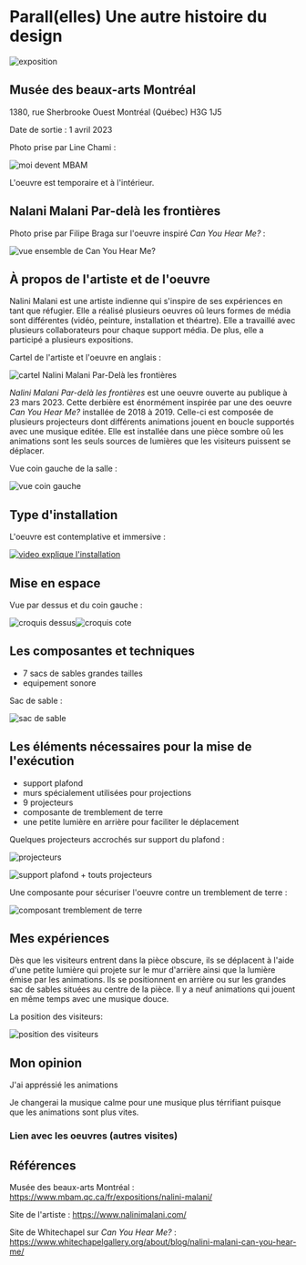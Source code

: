 # Parall(elles) Une autre histoire du design

![exposition](https://user-images.githubusercontent.com/112190488/235185728-c0cf9602-9896-4d0e-97b7-8fa8451053df.png)

## Musée des beaux-arts Montréal 

1380, rue Sherbrooke Ouest Montréal (Québec) H3G 1J5

Date de sortie : 1 avril 2023

Photo prise par Line Chami :

![moi devent MBAM](https://user-images.githubusercontent.com/112190488/235186826-3669ea5c-9375-4a53-aebe-b004db277270.png)

L'oeuvre est temporaire et à l'intérieur.

## Nalani Malani Par-delà les frontières

Photo prise par Filipe Braga sur l'oeuvre inspiré <i>Can You Hear Me?</i> :

![vue ensemble de Can You Hear Me?](https://user-images.githubusercontent.com/112190488/235193053-76406563-c883-4aaf-8331-f0cea44e6291.png)

## À propos de l'artiste et de l'oeuvre

Nalini Malani est une artiste indienne qui s'inspire de ses expériences en tant que réfugier. Elle a réalisé plusieurs oeuvres oû leurs formes de média sont différentes (vidéo, peinture, installation et théartre). Elle a travaillé avec plusieurs collaborateurs pour chaque support média. De plus, elle a participé a plusieurs expositions.

Cartel de l'artiste et l'oeuvre en anglais :

![cartel Nalini Malani Par-Delà les frontières](https://user-images.githubusercontent.com/112190488/235185046-13681522-ffe5-4b4d-b159-6c5d1b956d92.png)

<i>Nalini Malani Par-delà les frontières</i> est une oeuvre ouverte au publique à 23 mars 2023. Cette derbière est énormément inspirée par une des oeuvre <i>Can You Hear Me?</i> installée de 2018 à 2019. Celle-ci est composée de plusieurs projecteurs dont différents animations jouent en boucle supportés avec une musique editée. Elle est installée dans une pièce sombre oû les animations sont les seuls sources de lumières que les visiteurs 
puissent se déplacer.

Vue coin gauche de la salle :

![vue coin gauche](https://user-images.githubusercontent.com/112190488/235376165-ef44a853-a5cb-46b1-a073-32bdb1f198a8.png)

## Type d'installation

L'oeuvre est contemplative et immersive :

[![video explique l'installation](https://user-images.githubusercontent.com/112190488/235722814-a8aec43d-f972-44ab-8ffa-ba983310fe88.png)](https://youtu.be/OVwuhxQvR4w)

## Mise en espace

Vue par dessus et du coin gauche :

![croquis dessus](https://user-images.githubusercontent.com/112190488/235725844-601190f3-474e-4905-8f1d-861df3272c04.png)![croquis cote](https://user-images.githubusercontent.com/112190488/235725960-b62e4866-e2f6-4284-bbf7-e34440f48f08.png)


## Les composantes et techniques

- 7 sacs de sables grandes tailles
- equipement sonore

Sac de sable :

![sac de sable](https://user-images.githubusercontent.com/112190488/235376039-277080fc-356e-4163-9efc-668d608e4d7f.png)

## Les éléments nécessaires pour la mise de l'exécution

- support plafond
- murs spécialement utilisées pour projections
- 9 projecteurs
- composante de tremblement de terre
- une petite lumière en arrière pour faciliter le déplacement

Quelques projecteurs accrochés sur support du plafond :

![projecteurs](https://user-images.githubusercontent.com/112190488/235179949-79412c14-5ca5-4443-96b5-a7e72e9595c9.png)

![support plafond + touts projecteurs](https://user-images.githubusercontent.com/112190488/235181511-20a44ad0-6a9a-4097-af78-194a4e37a125.png)

Une composante pour sécuriser l'oeuvre contre un tremblement de terre :

![composant tremblement de terre](https://user-images.githubusercontent.com/112190488/235195032-cc5e0216-cdda-4138-9f0c-d9d7e41585c0.png)

## Mes expériences

Dès que les visiteurs entrent dans la pièce obscure, ils se déplacent à l'aide d'une petite lumière qui projete sur le mur d'arrière ainsi que la lumière émise par les animations. Ils se positionnent en arrière ou sur les grandes sac de sables situées au centre de la pièce. Il y a neuf animations qui jouent en même temps avec une musique douce. 

La position des visiteurs:

![position des visiteurs](https://user-images.githubusercontent.com/112190488/235730344-b4779d60-bd95-49b3-922e-8cb5d21234c9.png)

## Mon opinion

J'ai appréssié les animations 

Je changerai la musique calme pour une musique plus térrifiant puisque que les animations sont plus vites.

### Lien avec les oeuvres (autres visites)

## Références

Musée des beaux-arts Montréal : https://www.mbam.qc.ca/fr/expositions/nalini-malani/

Site de l'artiste : https://www.nalinimalani.com/

Site de Whitechapel sur <i>Can You Hear Me?</i> : https://www.whitechapelgallery.org/about/blog/nalini-malani-can-you-hear-me/ 
